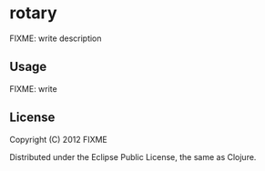 # rotary

FIXME: write description

## Usage

FIXME: write

## License

Copyright (C) 2012 FIXME

Distributed under the Eclipse Public License, the same as Clojure.
